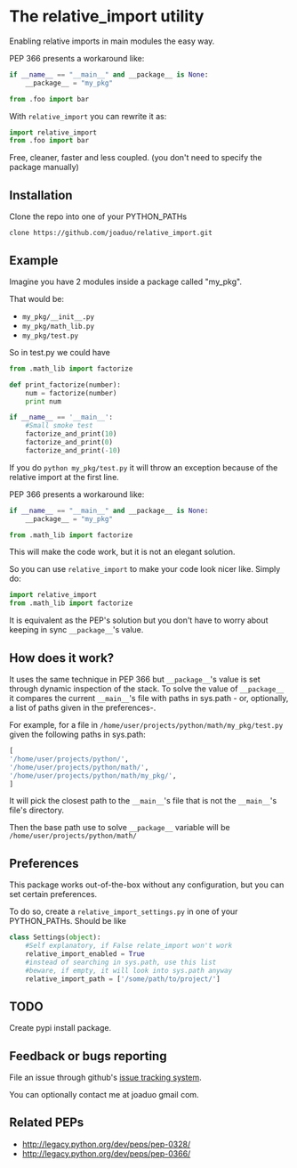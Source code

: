 # The relative_import utility

Enabling relative imports in main modules the easy way.

PEP 366 presents a workaround like:
```python
if __name__ == "__main__" and __package__ is None:
    __package__ = "my_pkg"

from .foo import bar
```

With `relative_import` you can rewrite it as:
```python
import relative_import
from .foo import bar
```

Free, cleaner, faster and less coupled. (you don't need to specify the package manually)

## Installation

Clone the repo into one of your PYTHON_PATHs

```
clone https://github.com/joaduo/relative_import.git
```

## Example

Imagine you have 2 modules inside a package called "my_pkg".

That would be:

* `my_pkg/__init__.py`
* `my_pkg/math_lib.py`
* `my_pkg/test.py`

So in test.py we could have

```python
from .math_lib import factorize

def print_factorize(number):
    num = factorize(number)
    print num

if __name__ == '__main__':
    #Small smoke test
    factorize_and_print(10)
    factorize_and_print(0)
    factorize_and_print(-10)
```
If you do `python my_pkg/test.py` it will throw an exception because of the relative import at the first line.

PEP 366 presents a workaround like:
```python
if __name__ == "__main__" and __package__ is None:
    __package__ = "my_pkg"

from .math_lib import factorize
```

This will make the code work, but it is not an elegant solution. 

So you can use `relative_import` to make your code look nicer like. Simply do:
```python
import relative_import
from .math_lib import factorize
```
It is equivalent as the PEP's solution but you don't have to worry about keeping in sync `__package__`'s value.

## How does it work?

It uses the same technique in PEP 366 but `__package__`'s value is set through dynamic inspection of the stack. To solve the value of `__package__` it compares the current `__main__`'s file with paths in sys.path - or, optionally, a list of paths given in the preferences-.

For example, for a file in `/home/user/projects/python/math/my_pkg/test.py` given the following paths in sys.path:
```python
[
'/home/user/projects/python/',
'/home/user/projects/python/math/',
'/home/user/projects/python/math/my_pkg/',
]
```
It will pick the closest path to the `__main__`'s file that is not the `__main__`'s file's directory.

Then the base path use to solve `__package__` variable will be `/home/user/projects/python/math/`

## Preferences

This package works out-of-the-box without any configuration, but you can set certain preferences.

To do so, create a `relative_import_settings.py` in one of your PYTHON_PATHs. Should be like

```python
class Settings(object):
    #Self explanatory, if False relate_import won't work
    relative_import_enabled = True
    #instead of searching in sys.path, use this list
    #beware, if empty, it will look into sys.path anyway
    relative_import_path = ['/some/path/to/project/']
```

## TODO

Create pypi install package.

## Feedback or bugs reporting

File an issue through github's [issue tracking system](https://github.com/joaduo/relative_import/issues).

You can optionally contact me at joaduo gmail com.

## Related PEPs

* http://legacy.python.org/dev/peps/pep-0328/
* http://legacy.python.org/dev/peps/pep-0366/
